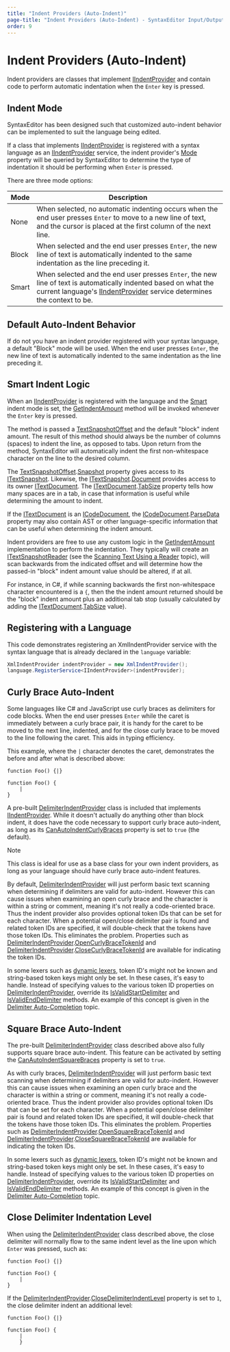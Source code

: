```yaml
---
title: "Indent Providers (Auto-Indent)"
page-title: "Indent Providers (Auto-Indent) - SyntaxEditor Input/Output Features"
order: 9
---
```

# Indent Providers (Auto-Indent)

Indent providers are classes that implement [IIndentProvider](xref:ActiproSoftware.Windows.Controls.SyntaxEditor.IIndentProvider) and contain code to perform automatic indentation when the `Enter` key is pressed.

## Indent Mode

SyntaxEditor has been designed such that customized auto-indent behavior can be implemented to suit the language being edited.

If a class that implements [IIndentProvider](xref:ActiproSoftware.Windows.Controls.SyntaxEditor.IIndentProvider) is registered with a syntax language as an [IIndentProvider](xref:ActiproSoftware.Windows.Controls.SyntaxEditor.IIndentProvider) service, the indent provider's [Mode](xref:ActiproSoftware.Windows.Controls.SyntaxEditor.IIndentProvider.Mode) property will be queried by SyntaxEditor to determine the type of indentation it should be performing when `Enter` is pressed.

There are three mode options:

| Mode | Description |
|-----|-----|
| None | When selected, no automatic indenting occurs when the end user presses `Enter` to move to a new line of text, and the cursor is placed at the first column of the next line. |
| Block | When selected and the end user presses `Enter`, the new line of text is automatically indented to the same indentation as the line preceding it. |
| Smart | When selected and the end user presses `Enter`, the new line of text is automatically indented based on what the current language's [IIndentProvider](xref:ActiproSoftware.Windows.Controls.SyntaxEditor.IIndentProvider) service determines the context to be. |

## Default Auto-Indent Behavior

If do not you have an indent provider registered with your syntax language, a default "Block" mode will be used. When the end user presses `Enter`, the new line of text is automatically indented to the same indentation as the line preceding it.

## Smart Indent Logic

When an [IIndentProvider](xref:ActiproSoftware.Windows.Controls.SyntaxEditor.IIndentProvider) is registered with the language and the [Smart](xref:ActiproSoftware.Windows.Controls.SyntaxEditor.IndentMode.Smart) indent mode is set, the [GetIndentAmount](xref:ActiproSoftware.Windows.Controls.SyntaxEditor.IIndentProvider.GetIndentAmount*) method will be invoked whenever the `Enter` key is pressed.

The method is passed a [TextSnapshotOffset](xref:ActiproSoftware.Text.TextSnapshotOffset) and the default "block" indent amount.  The result of this method should always be the number of columns (spaces) to indent the line, as opposed to tabs.  Upon return from the method, SyntaxEditor will automatically indent the first non-whitespace character on the line to the desired column.

The [TextSnapshotOffset](xref:ActiproSoftware.Text.TextSnapshotOffset).[Snapshot](xref:ActiproSoftware.Text.TextSnapshotOffset.Snapshot) property gives access to its [ITextSnapshot](xref:ActiproSoftware.Text.ITextSnapshot).  Likewise, the [ITextSnapshot](xref:ActiproSoftware.Text.ITextSnapshot).[Document](xref:ActiproSoftware.Text.ITextSnapshot.Document) provides access to its owner [ITextDocument](xref:ActiproSoftware.Text.ITextDocument).  The [ITextDocument](xref:ActiproSoftware.Text.ITextDocument).[TabSize](xref:ActiproSoftware.Text.ITextDocument.TabSize) property tells how many spaces are in a tab, in case that information is useful while determining the amount to indent.

If the [ITextDocument](xref:ActiproSoftware.Text.ITextDocument) is an [ICodeDocument](xref:ActiproSoftware.Text.ICodeDocument), the [ICodeDocument](xref:ActiproSoftware.Text.ICodeDocument).[ParseData](xref:ActiproSoftware.Text.ICodeDocument.ParseData) property may also contain AST or other language-specific information that can be useful when determining the indent amount.

Indent providers are free to use any custom logic in the [GetIndentAmount](xref:ActiproSoftware.Windows.Controls.SyntaxEditor.IIndentProvider.GetIndentAmount*) implementation to perform the indentation.  They typically will create an [ITextSnapshotReader](xref:ActiproSoftware.Text.ITextSnapshotReader) (see the [Scanning Text Using a Reader](../../text-parsing/core-text/scanning-text.md) topic), will scan backwards from the indicated offset and will determine how the passed-in "block" indent amount value should be altered, if at all.

For instance, in C#, if while scanning backwards the first non-whitespace character encountered is a `{`, then the the indent amount returned should be the "block" indent amount plus an additional tab stop (usually calculated by adding the [ITextDocument](xref:ActiproSoftware.Text.ITextDocument).[TabSize](xref:ActiproSoftware.Text.ITextDocument.TabSize) value).

## Registering with a Language

This code demonstrates registering an XmlIndentProvider service with the syntax language that is already declared in the `language` variable:

```csharp
XmlIndentProvider indentProvider = new XmlIndentProvider();
language.RegisterService<IIndentProvider>(indentProvider);
```

## Curly Brace Auto-Indent

Some languages like C# and JavaScript use curly braces as delimiters for code blocks.  When the end user presses `Enter` while the caret is immediately between a curly brace pair, it is handy for the caret to be moved to the next line, indented, and for the close curly brace to be moved to the line following the caret.  This aids in typing efficiency.

This example, where the `|` character denotes the caret, demonstrates the before and after what is described above:

```
function Foo() {|}
```

```
function Foo() {
	|
}
```

A pre-built [DelimiterIndentProvider](xref:ActiproSoftware.Windows.Controls.SyntaxEditor.Implementation.DelimiterIndentProvider) class is included that implements [IIndentProvider](xref:ActiproSoftware.Windows.Controls.SyntaxEditor.IIndentProvider).  While it doesn't actually do anything other than block indent, it does have the code necessary to support curly brace auto-indent, as long as its [CanAutoIndentCurlyBraces](xref:ActiproSoftware.Windows.Controls.SyntaxEditor.Implementation.DelimiterIndentProvider.CanAutoIndentCurlyBraces) property is set to `true` (the default).

> [!NOTE]
> This class is ideal for use as a base class for your own indent providers, as long as your language should have curly brace auto-indent features.

By default, [DelimiterIndentProvider](xref:ActiproSoftware.Windows.Controls.SyntaxEditor.Implementation.DelimiterIndentProvider) will just perform basic text scanning when determining if delimiters are valid for auto-indent.  However this can cause issues when examining an open curly brace and the character is within a string or comment, meaning it's not really a code-oriented brace.  Thus the indent provider also provides optional token IDs that can be set for each character.  When a potential open/close delimiter pair is found and related token IDs are specified, it will double-check that the tokens have those token IDs.  This eliminates the problem.  Properties such as [DelimiterIndentProvider](xref:ActiproSoftware.Windows.Controls.SyntaxEditor.Implementation.DelimiterIndentProvider).[OpenCurlyBraceTokenId](xref:ActiproSoftware.Windows.Controls.SyntaxEditor.Implementation.DelimiterIndentProvider.OpenCurlyBraceTokenId) and [DelimiterIndentProvider](xref:ActiproSoftware.Windows.Controls.SyntaxEditor.Implementation.DelimiterIndentProvider).[CloseCurlyBraceTokenId](xref:ActiproSoftware.Windows.Controls.SyntaxEditor.Implementation.DelimiterIndentProvider.CloseCurlyBraceTokenId) are available for indicating the token IDs.

In some lexers such as [dynamic lexers](../../text-parsing/lexing/dynamic-lexers.md), token ID's might not be known and string-based token keys might only be set.  In these cases, it's easy to handle.  Instead of specifying values to the various token ID properties on [DelimiterIndentProvider](xref:ActiproSoftware.Windows.Controls.SyntaxEditor.Implementation.DelimiterIndentProvider), override its [IsValidStartDelimiter](xref:ActiproSoftware.Windows.Controls.SyntaxEditor.Implementation.DelimiterIndentProvider.IsValidStartDelimiter*) and [IsValidEndDelimiter](xref:ActiproSoftware.Windows.Controls.SyntaxEditor.Implementation.DelimiterIndentProvider.IsValidEndDelimiter*) methods.  An example of this concept is given in the [Delimiter Auto-Completion](delimiter-auto-completion.md) topic.

## Square Brace Auto-Indent

The pre-built [DelimiterIndentProvider](xref:ActiproSoftware.Windows.Controls.SyntaxEditor.Implementation.DelimiterIndentProvider) class described above also fully supports square brace auto-indent.  This feature can be activated by setting the [CanAutoIndentSquareBraces](xref:ActiproSoftware.Windows.Controls.SyntaxEditor.Implementation.DelimiterIndentProvider.CanAutoIndentSquareBraces) property is set to `true`.

As with curly braces, [DelimiterIndentProvider](xref:ActiproSoftware.Windows.Controls.SyntaxEditor.Implementation.DelimiterIndentProvider) will just perform basic text scanning when determining if delimiters are valid for auto-indent.  However this can cause issues when examining an open curly brace and the character is within a string or comment, meaning it's not really a code-oriented brace.  Thus the indent provider also provides optional token IDs that can be set for each character.  When a potential open/close delimiter pair is found and related token IDs are specified, it will double-check that the tokens have those token IDs.  This eliminates the problem.  Properties such as [DelimiterIndentProvider](xref:ActiproSoftware.Windows.Controls.SyntaxEditor.Implementation.DelimiterIndentProvider).[OpenSquareBraceTokenId](xref:ActiproSoftware.Windows.Controls.SyntaxEditor.Implementation.DelimiterIndentProvider.OpenSquareBraceTokenId) and [DelimiterIndentProvider](xref:ActiproSoftware.Windows.Controls.SyntaxEditor.Implementation.DelimiterIndentProvider).[CloseSquareBraceTokenId](xref:ActiproSoftware.Windows.Controls.SyntaxEditor.Implementation.DelimiterIndentProvider.CloseSquareBraceTokenId) are available for indicating the token IDs.

In some lexers such as [dynamic lexers](../../text-parsing/lexing/dynamic-lexers.md), token ID's might not be known and string-based token keys might only be set.  In these cases, it's easy to handle.  Instead of specifying values to the various token ID properties on [DelimiterIndentProvider](xref:ActiproSoftware.Windows.Controls.SyntaxEditor.Implementation.DelimiterIndentProvider), override its [IsValidStartDelimiter](xref:ActiproSoftware.Windows.Controls.SyntaxEditor.Implementation.DelimiterIndentProvider.IsValidStartDelimiter*) and [IsValidEndDelimiter](xref:ActiproSoftware.Windows.Controls.SyntaxEditor.Implementation.DelimiterIndentProvider.IsValidEndDelimiter*) methods.  An example of this concept is given in the [Delimiter Auto-Completion](delimiter-auto-completion.md) topic.

## Close Delimiter Indentation Level

When using the [DelimiterIndentProvider](xref:ActiproSoftware.Windows.Controls.SyntaxEditor.Implementation.DelimiterIndentProvider) class described above, the close delimiter will normally flow to the same indent level as the line upon which `Enter` was pressed, such as:

```
function Foo() {|}
```

```
function Foo() {
	|
}
```

If the [DelimiterIndentProvider](xref:ActiproSoftware.Windows.Controls.SyntaxEditor.Implementation.DelimiterIndentProvider).[CloseDelimiterIndentLevel](xref:ActiproSoftware.Windows.Controls.SyntaxEditor.Implementation.DelimiterIndentProvider.CloseDelimiterIndentLevel) property is set to `1`, the close delimiter indent an additional level:

```
function Foo() {|}
```

```
function Foo() {
	|
	}
```
